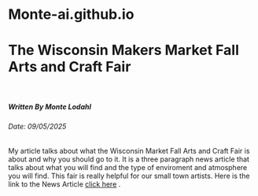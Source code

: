 # Monte-ai.github.io
<!DOCTYPE html>
<html lang="en-US">
    <head>
       <h1> The Wisconsin Makers Market Fall Arts and Craft Fair</h1>
        <meta charset="UTF-8">
        <meta name="viewport" content="width=device-width, initial-scale=1.0">
        <meta name="keywords" content="Arts, Craft, Wisconsin">
    </head>
<body>
    <br/>
    <h5>Written By Monte Lodahl</h5>
    <h6>Date: 09/05/2025</h6>
</body>
<body>
    <p>My article talks about what the Wisconsin Market Fall Arts and Craft Fair is about and why you should go to it. It is a three paragraph news article that talks about what you will find and the type of enviroment and atmosphere you will find. This fair is really helpful for our small town artists. Here is the link to the News Article <a href="https://potatoman-ai.github.io/Monte-ai.github.io/">click here</a> .</p>
</body>
</html>

